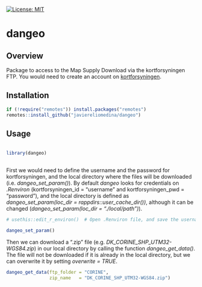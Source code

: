 
[![License:
MIT](https://img.shields.io/badge/License-MIT-yellow.svg)](https://opensource.org/licenses/MIT)

# dangeo

## Overview

Package to access to the Map Supply Download via the kortforsyningen
FTP. You would need to create an account on
[kortforsyningen](https://www.kortforsyningen.dk/indhold/min-side-0).

## Installation

``` r
if (!require("remotes")) install.packages("remotes")
remotes::install_github("javiereliomedina/dangeo")
```

## Usage

``` r
  
library(dangeo) 
 
```

First we would need to define the username and the password for
kortforsyningen, and the local directory where the files will be
downloaded (i.e. *dangeo\_set\_param()*). By default *dangeo* looks for
credentials on *.Renviron* (kortforsyningen\_id = “username” and
kortforsyningen\_pwd = “password”), and the local directory is defined
as *dangeo\_set\_param(loc\_dir = rappdirs::user\_cache\_dir())*,
although it can be changed (*dangeo\_set\_param(loc\_dir =
“./local/path”)*).

``` r
# usethis::edit_r_environ()  # Open .Renviron file, and save the username (kortforsyningen_id = "username") and password (kortforsyningen_pwd = "password")

dangeo_set_param()
```

Then we can download a “.zip” file
(e.g. *DK\_CORINE\_SHP\_UTM32-WGS84.zip*) in our local directory by
calling the function *dangeo\_get\_data()*. The file will not be
downloaded if it is already in the local directory, but we can overwrite
it by setting *overwrite = TRUE*.

``` r
dangeo_get_data(ftp_folder = "CORINE",
                zip_name   = "DK_CORINE_SHP_UTM32-WGS84.zip")
```
